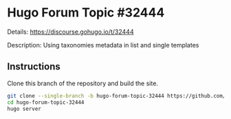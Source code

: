 # Hugo Forum Topic #32444

Details: <https://discourse.gohugo.io/t/32444>

Description: Using taxonomies metadata in list and single templates

## Instructions

Clone this branch of the repository and build the site.

```bash
git clone --single-branch -b hugo-forum-topic-32444 https://github.com/jmooring/hugo-testing hugo-forum-topic-32444
cd hugo-forum-topic-32444
hugo server
```

